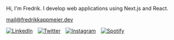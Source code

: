 Hi, I'm Fredrik. I develop web applications using Next.js and React.

[mail@fredrikkappmeier.dev](mailto:mail@fredrikkappmeier.dev)

[![LinkedIn](https://www.fredrikkappmeier.dev/images/linkedin.svg)](https://de.linkedin.com/in/fredrik-kappmeier-814440218) [![Twitter](https://www.fredrikkappmeier.dev/images/twitter.svg)](https://twitter.com/Fredrik_JK) [![Instagram](https://www.fredrikkappmeier.dev/images/instagram.svg)](https://www.instagram.com/fredrik1607/) [![Spotify](https://www.fredrikkappmeier.dev/images/spotify.svg)](https://open.spotify.com/user/zzeroheart)
